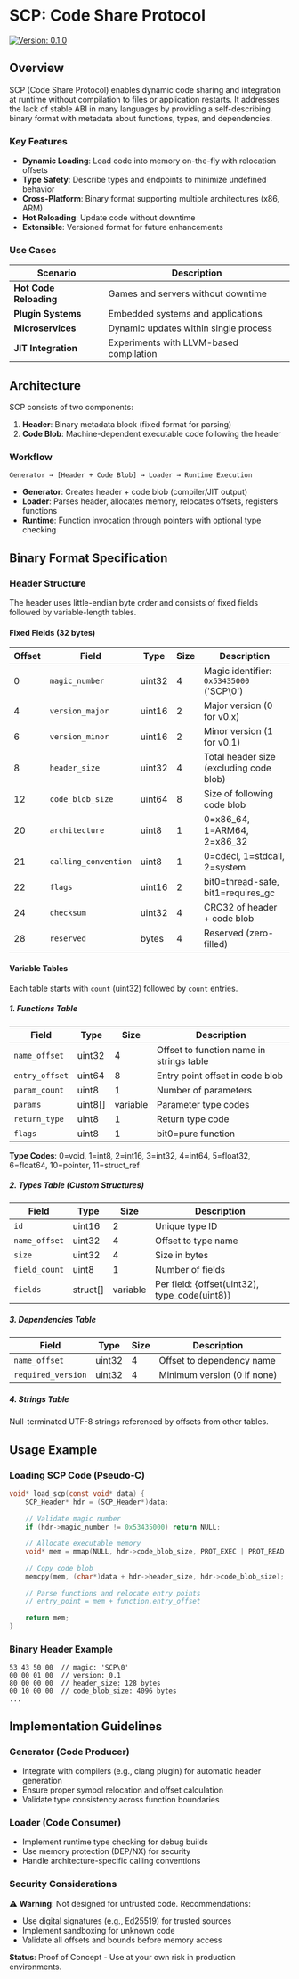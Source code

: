 # SCP: Code Share Protocol

[![Version: 0.1.0](https://img.shields.io/badge/Version-0.1.0-blue.svg)](https://github.com/yourusername/scp-protocol/releases)

## Overview

SCP (Code Share Protocol) enables dynamic code sharing and integration at runtime without compilation to files or application restarts. It addresses the lack of stable ABI in many languages by providing a self-describing binary format with metadata about functions, types, and dependencies.

### Key Features

- **Dynamic Loading**: Load code into memory on-the-fly with relocation offsets
- **Type Safety**: Describe types and endpoints to minimize undefined behavior
- **Cross-Platform**: Binary format supporting multiple architectures (x86, ARM)
- **Hot Reloading**: Update code without downtime
- **Extensible**: Versioned format for future enhancements

### Use Cases

| Scenario | Description |
|----------|-------------|
| **Hot Code Reloading** | Games and servers without downtime |
| **Plugin Systems** | Embedded systems and applications |
| **Microservices** | Dynamic updates within single process |
| **JIT Integration** | Experiments with LLVM-based compilation |

## Architecture

SCP consists of two components:

1. **Header**: Binary metadata block (fixed format for parsing)
2. **Code Blob**: Machine-dependent executable code following the header

### Workflow

```
Generator → [Header + Code Blob] → Loader → Runtime Execution
```

- **Generator**: Creates header + code blob (compiler/JIT output)
- **Loader**: Parses header, allocates memory, relocates offsets, registers functions  
- **Runtime**: Function invocation through pointers with optional type checking

## Binary Format Specification

### Header Structure

The header uses little-endian byte order and consists of fixed fields followed by variable-length tables.

#### Fixed Fields (32 bytes)

| Offset | Field | Type | Size | Description |
|--------|-------|------|------|-------------|
| 0 | `magic_number` | uint32 | 4 | Magic identifier: `0x53435000` ('SCP\0') |
| 4 | `version_major` | uint16 | 2 | Major version (0 for v0.x) |
| 6 | `version_minor` | uint16 | 2 | Minor version (1 for v0.1) |
| 8 | `header_size` | uint32 | 4 | Total header size (excluding code blob) |
| 12 | `code_blob_size` | uint64 | 8 | Size of following code blob |
| 20 | `architecture` | uint8 | 1 | 0=x86_64, 1=ARM64, 2=x86_32 |
| 21 | `calling_convention` | uint8 | 1 | 0=cdecl, 1=stdcall, 2=system |
| 22 | `flags` | uint16 | 2 | bit0=thread-safe, bit1=requires_gc |
| 24 | `checksum` | uint32 | 4 | CRC32 of header + code blob |
| 28 | `reserved` | bytes | 4 | Reserved (zero-filled) |

#### Variable Tables

Each table starts with `count` (uint32) followed by `count` entries.

##### 1. Functions Table

| Field | Type | Size | Description |
|-------|------|------|-------------|
| `name_offset` | uint32 | 4 | Offset to function name in strings table |
| `entry_offset` | uint64 | 8 | Entry point offset in code blob |
| `param_count` | uint8 | 1 | Number of parameters |
| `params` | uint8[] | variable | Parameter type codes |
| `return_type` | uint8 | 1 | Return type code |
| `flags` | uint8 | 1 | bit0=pure function |

**Type Codes**: 0=void, 1=int8, 2=int16, 3=int32, 4=int64, 5=float32, 6=float64, 10=pointer, 11=struct_ref

##### 2. Types Table (Custom Structures)

| Field | Type | Size | Description |
|-------|------|------|-------------|
| `id` | uint16 | 2 | Unique type ID |
| `name_offset` | uint32 | 4 | Offset to type name |
| `size` | uint32 | 4 | Size in bytes |
| `field_count` | uint8 | 1 | Number of fields |
| `fields` | struct[] | variable | Per field: {offset(uint32), type_code(uint8)} |

##### 3. Dependencies Table

| Field | Type | Size | Description |
|-------|------|------|-------------|
| `name_offset` | uint32 | 4 | Offset to dependency name |
| `required_version` | uint32 | 4 | Minimum version (0 if none) |

##### 4. Strings Table

Null-terminated UTF-8 strings referenced by offsets from other tables.

## Usage Example

### Loading SCP Code (Pseudo-C)

```c
void* load_scp(const void* data) {
    SCP_Header* hdr = (SCP_Header*)data;
    
    // Validate magic number
    if (hdr->magic_number != 0x53435000) return NULL;
    
    // Allocate executable memory
    void* mem = mmap(NULL, hdr->code_blob_size, PROT_EXEC | PROT_READ | PROT_WRITE);
    
    // Copy code blob
    memcpy(mem, (char*)data + hdr->header_size, hdr->code_blob_size);
    
    // Parse functions and relocate entry points
    // entry_point = mem + function.entry_offset
    
    return mem;
}
```

### Binary Header Example

```hex
53 43 50 00  // magic: 'SCP\0'
00 00 01 00  // version: 0.1
80 00 00 00  // header_size: 128 bytes
00 10 00 00  // code_blob_size: 4096 bytes
...
```

## Implementation Guidelines

### Generator (Code Producer)
- Integrate with compilers (e.g., clang plugin) for automatic header generation
- Ensure proper symbol relocation and offset calculation
- Validate type consistency across function boundaries

### Loader (Code Consumer)
- Implement runtime type checking for debug builds
- Use memory protection (DEP/NX) for security
- Handle architecture-specific calling conventions

### Security Considerations

⚠️ **Warning**: Not designed for untrusted code. Recommendations:
- Use digital signatures (e.g., Ed25519) for trusted sources
- Implement sandboxing for unknown code
- Validate all offsets and bounds before memory access

**Status**: Proof of Concept - Use at your own risk in production environments.
